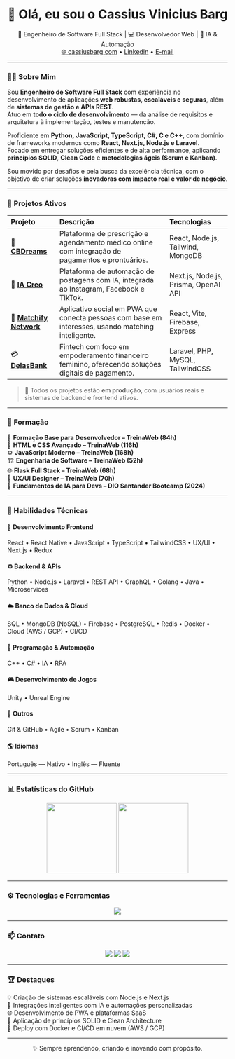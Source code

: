 <h1 align="center">👋 Olá, eu sou o Cassius Vinicius Barg</h1>

<p align="center">
  🚀 Engenheiro de Software Full Stack | 💻 Desenvolvedor Web | 🤖 IA & Automação <br/>
  <a href="https://cassiusbarg.com" target="_blank">🌐 cassiusbarg.com</a> • 
  <a href="https://www.linkedin.com/in/cassiusbarg/" target="_blank">LinkedIn</a> • 
  <a href="mailto:cassiusbarg@gmail.com">E-mail</a>
</p>

---

### 👨‍💻 Sobre Mim

Sou **Engenheiro de Software Full Stack** com experiência no desenvolvimento de aplicações **web robustas, escaláveis e seguras**, além de **sistemas de gestão e APIs REST**.  
Atuo em **todo o ciclo de desenvolvimento** — da análise de requisitos e arquitetura à implementação, testes e manutenção.

Proficiente em **Python, JavaScript, TypeScript, C#, C e C++**, com domínio de frameworks modernos como **React, Next.js, Node.js e Laravel**.  
Focado em entregar soluções eficientes e de alta performance, aplicando **princípios SOLID**, **Clean Code** e **metodologias ágeis (Scrum e Kanban)**.

Sou movido por desafios e pela busca da excelência técnica, com o objetivo de criar soluções **inovadoras com impacto real e valor de negócio**.

---

### 🚀 Projetos Ativos

| Projeto | Descrição | Tecnologias |
|:--|:--|:--|
| 🌿 [**CBDreams**](https://cbdreams.org) | Plataforma de prescrição e agendamento médico online com integração de pagamentos e prontuários. | React, Node.js, Tailwind, MongoDB |
| 🤖 [**IA Creo**](https://iacreo.com) | Plataforma de automação de postagens com IA, integrada ao Instagram, Facebook e TikTok. | Next.js, Node.js, Prisma, OpenAI API |
| 💞 [**Matchify Network**](https://matchify.network) | Aplicativo social em PWA que conecta pessoas com base em interesses, usando matching inteligente. | React, Vite, Firebase, Express |
| 💳 [**DelasBank**](https://delasbank.com.br) | Fintech com foco em empoderamento financeiro feminino, oferecendo soluções digitais de pagamento. | Laravel, PHP, MySQL, TailwindCSS |

> 🧩 Todos os projetos estão **em produção**, com usuários reais e sistemas de backend e frontend ativos.

---

### 🧠 Formação

📘 **Formação Base para Desenvolvedor – TreinaWeb (84h)**  
🎨 **HTML e CSS Avançado – TreinaWeb (116h)**  
⚙️ **JavaScript Moderno – TreinaWeb (168h)**  
🏗 **Engenharia de Software – TreinaWeb (52h)**  
🌐 **Flask Full Stack – TreinaWeb (68h)**  
🎨 **UX/UI Designer – TreinaWeb (70h)**  
🧠 **Fundamentos de IA para Devs – DIO Santander Bootcamp (2024)**

---

### 🧩 Habilidades Técnicas

#### 🎨 Desenvolvimento Frontend
React • React Native • JavaScript • TypeScript • TailwindCSS • UX/UI • Next.js • Redux

#### ⚙️ Backend & APIs
Python • Node.js • Laravel • REST API • GraphQL • Golang • Java • Microservices

#### ☁️ Banco de Dados & Cloud
SQL • MongoDB (NoSQL) • Firebase • PostgreSQL • Redis • Docker • Cloud (AWS / GCP) • CI/CD

#### 🤖 Programação & Automação
C++ • C# • IA • RPA

#### 🎮 Desenvolvimento de Jogos
Unity • Unreal Engine

#### 🧭 Outros
Git & GitHub • Agile • Scrum • Kanban

#### 🌎 Idiomas
Português — Nativo • Inglês — Fluente

---

### 📊 Estatísticas do GitHub

<p align="center">
  <img height="160em" src="https://github-readme-stats.vercel.app/api?username=CassiusBarg&show_icons=true&theme=tokyonight&include_all_commits=true&count_private=true"/>
  <img height="160em" src="https://github-readme-stats.vercel.app/api/top-langs/?username=CassiusBarg&layout=compact&langs_count=8&theme=tokyonight"/>
</p>

---

### ⚙️ Tecnologias e Ferramentas

<p align="center">
  <img src="https://skillicons.dev/icons?i=react,nextjs,tailwind,nodejs,express,python,flask,php,laravel,mysql,postgres,mongodb,docker,git,github,figma,typescript,javascript,java,cpp,cs,aws,redis,unity,unreal,graphql" />
</p>

---

### 📫 Contato

<p align="center">
  <a href="mailto:cassiusbarg@gmail.com"><img src="https://img.shields.io/badge/Gmail-D14836?style=for-the-badge&logo=gmail&logoColor=white"/></a>
  <a href="https://wa.me/5547997737121"><img src="https://img.shields.io/badge/WhatsApp-25D366?style=for-the-badge&logo=whatsapp&logoColor=white"/></a>
  <a href="https://www.linkedin.com/in/cassiusbarg/"><img src="https://img.shields.io/badge/LinkedIn-0A66C2?style=for-the-badge&logo=linkedin&logoColor=white"/></a>
</p>

---

### 🏆 Destaques
💡 Criação de sistemas escaláveis com Node.js e Next.js  
🤖 Integrações inteligentes com IA e automações personalizadas  
🌐 Desenvolvimento de PWA e plataformas SaaS  
🎯 Aplicação de princípios SOLID e Clean Architecture  
🚀 Deploy com Docker e CI/CD em nuvem (AWS / GCP)

---

<p align="center">✨ Sempre aprendendo, criando e inovando com propósito.</p>
